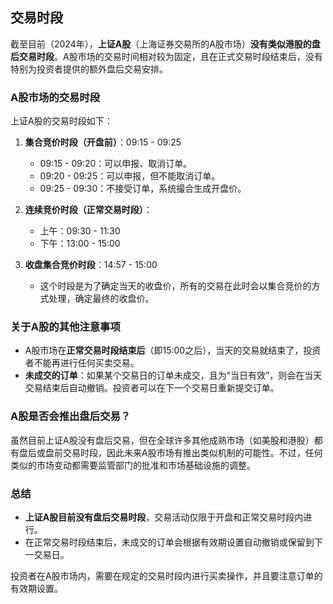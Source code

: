 ## 交易时段

截至目前（2024年），**上证A股**（上海证券交易所的A股市场）**没有类似港股的盘后交易时段**。A股市场的交易时间相对较为固定，且在正式交易时段结束后，没有特别为投资者提供的额外盘后交易安排。

### A股市场的交易时段

上证A股的交易时段如下：

1. **集合竞价时段（开盘前）**：09:15 - 09:25
    - 09:15 - 09:20：可以申报、取消订单。
    - 09:20 - 09:25：可以申报，但不能取消订单。
    - 09:25 - 09:30：不接受订单，系统撮合生成开盘价。

2. **连续竞价时段（正常交易时段）**：
    - 上午：09:30 - 11:30
    - 下午：13:00 - 15:00

3. **收盘集合竞价时段**：14:57 - 15:00
    - 这个时段是为了确定当天的收盘价，所有的交易在此时会以集合竞价的方式处理，确定最终的收盘价。

### 关于A股的其他注意事项

- A股市场在**正常交易时段结束后**（即15:00之后），当天的交易就结束了，投资者不能再进行任何买卖交易。
- **未成交的订单**：如果某个交易日的订单未成交，且为“当日有效”，则会在当天交易结束后自动撤销。投资者可以在下一个交易日重新提交订单。

### A股是否会推出盘后交易？

虽然目前上证A股没有盘后交易，但在全球许多其他成熟市场（如美股和港股）都有盘后或盘前交易时段，因此未来A股市场有推出类似机制的可能性。不过，任何类似的市场变动都需要监管部门的批准和市场基础设施的调整。

### 总结

- **上证A股目前没有盘后交易时段**，交易活动仅限于开盘和正常交易时段内进行。
- 在正常交易时段结束后，未成交的订单会根据有效期设置自动撤销或保留到下一交易日。

投资者在A股市场内，需要在规定的交易时段内进行买卖操作，并且要注意订单的有效期设置。